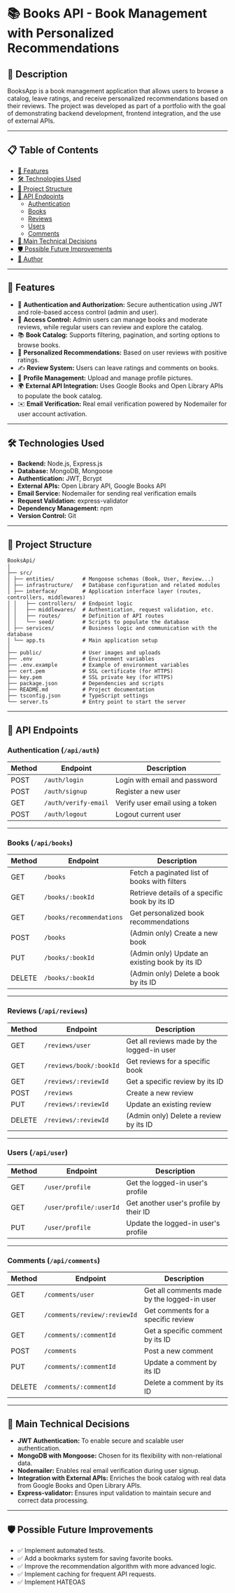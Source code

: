 # 📚 Books API - Book Management with Personalized Recommendations

## 📖 Description
BooksApp is a book management application that allows users to browse a catalog, leave ratings, and receive personalized recommendations based on their reviews. The project was developed as part of a portfolio with the goal of demonstrating backend development, frontend integration, and the use of external APIs.

---

## 📋 Table of Contents
- [🚀 Features](#-features)  
- [🛠 Technologies Used](#-technologies-used)  
- [📂 Project Structure](#-project-structure)  
- [🔗 API Endpoints](#-api-endpoints)  
  - [Authentication](#authentication-api-auth)  
  - [Books](#books-api-books)  
  - [Reviews](#reviews-api-reviews)  
  - [Users](#users-api-user)  
  - [Comments](#comments-api-comments)  
- [🌟 Main Technical Decisions](#-main-technical-decisions)  
- [🛡 Possible Future Improvements](#-possible-future-improvements)  
- [👤 Author](#-author)  

---

## 🚀 Features
- 🔐 **Authentication and Authorization:** Secure authentication using JWT and role-based access control (admin and user).
- 🔑 **Access Control:** Admin users can manage books and moderate reviews, while regular users can review and explore the catalog.
- 📚 **Book Catalog:** Supports filtering, pagination, and sorting options to browse books.
- 🌟 **Personalized Recommendations:** Based on user reviews with positive ratings.
- ✍️ **Review System:** Users can leave ratings and comments on books.
- 📂 **Profile Management:** Upload and manage profile pictures.
- 🌍 **External API Integration:** Uses Google Books and Open Library APIs to populate the book catalog.
- ✉️ **Email Verification:** Real email verification powered by Nodemailer for user account activation.

---

## 🛠 Technologies Used
- **Backend:** Node.js, Express.js
- **Database:** MongoDB, Mongoose
- **Authentication:** JWT, Bcrypt
- **External APIs:** Open Library API, Google Books API
- **Email Service:** Nodemailer for sending real verification emails
- **Request Validation:** express-validator
- **Dependency Management:** npm
- **Version Control:** Git

---

## 📂 Project Structure

    BooksApi/
    │
    ├── src/
    │ ├── entities/         # Mongoose schemas (Book, User, Review...)
    │ ├── infrastructure/   # Database configuration and related modules
    │ ├── interface/        # Application interface layer (routes, controllers, middlewares)
    │ │   ├── controllers/  # Endpoint logic
    │ │   ├── middlewares/  # Authentication, request validation, etc.
    │ │   ├── routes/       # Definition of API routes
    │ │   └── seed/         # Scripts to populate the database
    │ ├── services/         # Business logic and communication with the database
    │ └── app.ts            # Main application setup
    │
    ├── public/             # User images and uploads
    ├── .env                # Environment variables
    ├── .env.example        # Example of environment variables
    ├── cert.pem            # SSL certificate (for HTTPS)
    ├── key.pem             # SSL private key (for HTTPS)
    ├── package.json        # Dependencies and scripts
    ├── README.md           # Project documentation
    ├── tsconfig.json       # TypeScript settings
    └── server.ts           # Entry point to start the server

---

## 🔗 API Endpoints

### **Authentication (`/api/auth`)**
| Method | Endpoint          | Description                                  |
|--------|-------------------|----------------------------------------------|
| POST   | `/auth/login`     | Login with email and password               |
| POST   | `/auth/signup`    | Register a new user                         |
| GET    | `/auth/verify-email` | Verify user email using a token           |
| POST   | `/auth/logout`    | Logout current user                         |

---

### **Books (`/api/books`)**
| Method | Endpoint                       | Description                                          |
|--------|--------------------------------|------------------------------------------------------|
| GET    | `/books`                       | Fetch a paginated list of books with filters         |
| GET    | `/books/:bookId`               | Retrieve details of a specific book by its ID        |
| GET    | `/books/recommendations`       | Get personalized book recommendations                |
| POST   | `/books`                       | (Admin only) Create a new book                       |
| PUT    | `/books/:bookId`               | (Admin only) Update an existing book by its ID       |
| DELETE | `/books/:bookId`               | (Admin only) Delete a book by its ID                 |

---

### **Reviews (`/api/reviews`)**
| Method | Endpoint                       | Description                                          |
|--------|--------------------------------|------------------------------------------------------|
| GET    | `/reviews/user`                | Get all reviews made by the logged-in user           |
| GET    | `/reviews/book/:bookId`        | Get reviews for a specific book                      |
| GET    | `/reviews/:reviewId`           | Get a specific review by its ID                      |
| POST   | `/reviews`                     | Create a new review                                  |
| PUT    | `/reviews/:reviewId`           | Update an existing review                            |
| DELETE | `/reviews/:reviewId`           | (Admin only) Delete a review by its ID               |

---

### **Users (`/api/user`)**
| Method | Endpoint                       | Description                                          |
|--------|--------------------------------|------------------------------------------------------|
| GET    | `/user/profile`                | Get the logged-in user's profile                     |
| GET    | `/user/profile/:userId`        | Get another user's profile by their ID               |
| PUT    | `/user/profile`                | Update the logged-in user's profile                  |

---

### **Comments (`/api/comments`)**
| Method | Endpoint                       | Description                                          |
|--------|--------------------------------|------------------------------------------------------|
| GET    | `/comments/user`               | Get all comments made by the logged-in user          |
| GET    | `/comments/review/:reviewId`   | Get comments for a specific review                   |
| GET    | `/comments/:commentId`         | Get a specific comment by its ID                     |
| POST   | `/comments`                    | Post a new comment                                   |
| PUT    | `/comments/:commentId`         | Update a comment by its ID                           |
| DELETE | `/comments/:commentId`         | Delete a comment by its ID                           |

---

## 🌟 Main Technical Decisions
- **JWT Authentication:** To enable secure and scalable user authentication.
- **MongoDB with Mongoose:** Chosen for its flexibility with non-relational data.
- **Nodemailer:** Enables real email verification during user signup.
- **Integration with External APIs:** Enriches the book catalog with real data from Google Books and Open Library APIs.
- **Express-validator:** Ensures input validation to maintain secure and correct data processing.

---

## 🛡 Possible Future Improvements
- ✅ Implement automated tests.  
- ✅ Add a bookmarks system for saving favorite books.  
- ✅ Improve the recommendation algorithm with more advanced logic.  
- ✅ Implement caching for frequent API requests.  
- ✅ Implement HATEOAS 
